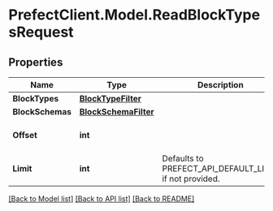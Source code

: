 # PrefectClient.Model.ReadBlockTypesRequest

## Properties

Name | Type | Description | Notes
------------ | ------------- | ------------- | -------------
**BlockTypes** | [**BlockTypeFilter**](BlockTypeFilter.md) |  | [optional] 
**BlockSchemas** | [**BlockSchemaFilter**](BlockSchemaFilter.md) |  | [optional] 
**Offset** | **int** |  | [optional] [default to 0]
**Limit** | **int** | Defaults to PREFECT_API_DEFAULT_LIMIT if not provided. | [optional] 

[[Back to Model list]](../README.md#documentation-for-models) [[Back to API list]](../README.md#documentation-for-api-endpoints) [[Back to README]](../README.md)

